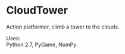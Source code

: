 CloudTower
==========

Action platformer, climb a tower to the clouds.

Uses:  
Python 2.7, PyGame, NumPy
